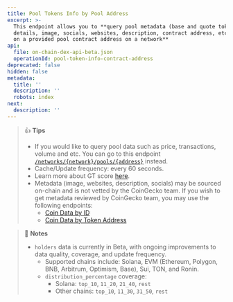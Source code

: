 ```yaml
---
title: Pool Tokens Info by Pool Address
excerpt: >-
  This endpoint allows you to **query pool metadata (base and quote token
  details, image, socials, websites, description, contract address, etc.) based
  on a provided pool contract address on a network**
api:
  file: on-chain-dex-api-beta.json
  operationId: pool-token-info-contract-address
deprecated: false
hidden: false
metadata:
  title: ''
  description: ''
  robots: index
next:
  description: ''
---
```

> 👍 **Tips**
>
> * If you would like to query pool data such as price, transactions, volume and etc. You can go to this endpoint [`/networks/{network}/pools/{address}`](/reference/pool_address) instead.
> * Cache/Update frequency: every 60 seconds.
> * Learn more about GT score [here](https://support.coingecko.com/hc/en-us/articles/38381394237593-What-is-GT-Score-How-is-GT-Score-calculated).
> * Metadata (image, websites, description, socials) may be sourced on-chain and is not vetted by the CoinGecko team. If you wish to get metadata reviewed by CoinGecko team, you may use the following endpoints:
>   * [Coin Data by ID](https://docs.coingecko.com/reference/coins-id)
>   * [Coin Data by Token Address](https://docs.coingecko.com/reference/coins-contract-address)

> 📘 **Notes**
>
> * `holders` data is currently in Beta, with ongoing improvements to data quality, coverage, and update frequency.
>   * Supported chains include: Solana, EVM (Ethereum, Polygon, BNB, Arbitrum, Optimism, Base), Sui, TON, and Ronin.
>   * `distribution_percentage` coverage:
>     * Solana: `top_10`, `11_20`, `21_40`, `rest`
>     * Other chains: `top_10`, `11_30`, `31_50`, `rest`
